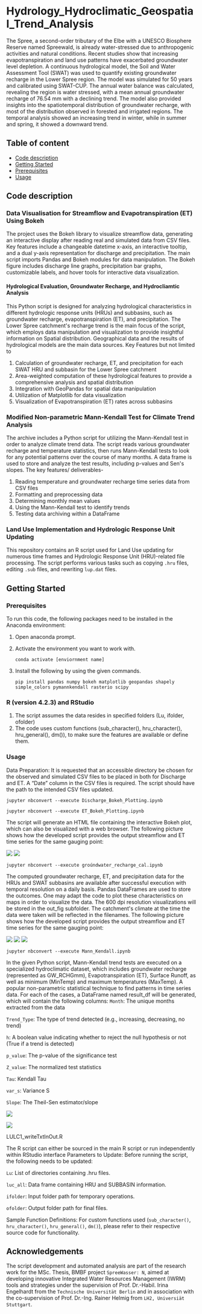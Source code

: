# Hydrology_Hydroclimatic_Geospatial_Trend_Analysis
The Spree, a second-order tributary of the Elbe with a UNESCO Biosphere Reserve named Spreewald, is already water-stressed due to anthropogenic activities 
and natural conditions. Recent studies show that increasing evapotranspiration and land use patterns have exacerbated groundwater level depletion. 
A continuous hydrological model, the Soil and Water Assessment Tool (SWAT) was used to quantify existing groundwater recharge in the Lower Spree region. 
The model was simulated for 50 years and calibrated using SWAT-CUP. The annual water balance was calculated, revealing the region is water stressed, 
with a mean annual groundwater recharge of 76.54 mm with a declining trend. The model also provided insights into the spatiotemporal distribution of groundwater recharge,
with most of the distribution observed in forested and irrigated regions. The temporal analysis showed an increasing trend in winter, while in summer and spring, 
it showed a downward trend.

## Table of content

- [Code description](#Code-description)
- [Getting Started](#Getting-Started)
- [Prerequisites](#Prerequisites)
- [Usage](#Usage)

## Code description
### Data Visualisation for Streamflow and Evapotranspiration (ET) Using Bokeh
The project uses the Bokeh library to visualize streamflow data, generating an interactive display after reading real and simulated data from CSV files. Key features include a changeable datetime x-axis, an interactive tooltip, and a dual y-axis representation for discharge and precipitation. The main script imports Pandas and Bokeh modules for data manipulation. The Bokeh figure includes discharge line graphs, precipitation bar graphs, customizable labels, and hover tools for interactive data visualization.

#### Hydrological Evaluation, Groundwater Recharge, and Hydrocliamtic Analysis 
This Python script is designed for analyzing hydrological characteristics in different hydrologic response units (HRUs) and subbasins, such as groundwater recharge, evapotranspiration (ET), and precipitation. The Lower Spree catchment's recharge trend is the main focus of the script, which employs data manipulation and visualization to provide insightful information on Spatial distribution. Geographical data and the results of hydrological models are the main data sources.
Key Features but not limited to
1. Calculation of groundwater recharge, ET, and precipitation for each SWAT HRU and subbasin for the Lower Spree catchment
2. Area-weighted computation of these hydrological features to provide a comprehensive analysis and spatial distribution
3. Integration with GeoPandas for spatial data manipulation
4. Utilization of Matplotlib for data visualization
5. Visualization of Evapotranspiration (ET) rates across subbasins

### Modified Non-parametric Mann-Kendall Test for Climate Trend Analysis
The archive includes a Python script for utilizing the Mann-Kendall test in order to analyze climate trend data. The script reads various groundwater recharge and temperature statistics, then runs Mann-Kendall tests to look for any potential patterns over the course of many months. A data frame is used to store and analyze the test results, including p-values and Sen's slopes.
The key features/ deliverables- 
1. Reading temperature and groundwater recharge time series data from CSV files
2. Formatting and preprocessing data
3. Determining monthly mean values
4. Using the Mann-Kendall test to identify trends
5. Testing data archiving within a DataFrame

### Land Use Implementation and Hydrologic Response Unit Updating
This repository contains an R script used for Land Use updating for numerous time frames and Hydrologic Response Unit (HRU)-related file processing. The script performs various tasks such as copying `.hru` files, editing `.sub` files, and rewriting `lup.dat` files.

## Getting Started

### Prerequisites
To run this code, the following packages need to be installed in the Anaconda environment:

1. Open anaconda prompt.

2. Activate the environment you want to work with.

   ```
   conda activate [enviornment name] 
   ```

3. Install the following by using the given commands.

   ```
   pip install pandas numpy bokeh matplotlib geopandas shapely simple_colors pymannkendall rasterio scipy

   ```

### R (version 4.2.3) and RStudio
1. The script assumes the data resides in specified folders (Lu, ifolder, ofolder)
2. The code uses custom functions (sub_character(), hru_character(), hru_general(), dm()), to make sure the features are available or define them.

### Usage
Data Preparation: It is requested that an accessible directory be chosen for the observed and simulated CSV files to be placed in both for Discharge and ET. A “Date” column in the CSV files is required. The script should have the path to the intended CSV files updated.

```
jupyter nbconvert --execute Discharge_Bokeh_Plotting.ipynb
```
```
jupyter nbconvert --execute ET_Bokeh_Plotting.ipynb
```
The script will generate an HTML file containing the interactive Bokeh plot, which can also be visualized with a web browser.
The following picture shows how the developed script provides the output streamflow and ET time series for the same gauging point:

![](/Bokeh%20Plotting_Discharge_ET/Discharge/Outputs%20for%20Discharge/99_Beeskow.png)
![](/Bokeh%20Plotting_Discharge_ET/ET/Outputs%20for%20ET/99_Beeskow.png)

```
jupyter nbconvert --execute groúndwater_recharge_cal.ipynb
```
The computed groundwater recharge, ET, and precipitation data for the HRUs and SWAT subbasins are available after successful execution with temporal resolution 
on a daily basis. Pandas DataFrames are used to store the outcomes. One may adapt the code to plot these characteristics on maps in order to visualize the data.
The 600 dpi resolution visualizations will be stored in the out_fig subfolder. The catchment's climate at the time the data were taken will be reflected in the filenames.
The following picture shows how the developed script provides the output streamflow and ET time series for the same gauging point:

![](/Ground%20Water%20Recharge%20Calculation/fig_gw/gw_et_geo.png)
![](/Ground%20Water%20Recharge%20Calculation/fig_gw/gw_precip_geo.png)
![](/Ground%20Water%20Recharge%20Calculation/fig_gw/gw_daily_geo.png)

```
jupyter nbconvert --execute Mann_Kendall.ipynb
```
In the given Python script, Mann-Kendall trend tests are executed on a specialized hydroclimatic dataset, which includes groundwater recharge (represented as GW_RCHGmm), Evapotranspiration (ET), Surface Runoff, as well as minimum (MinTemp) and maximum temperatures (MaxTemp). A popular non-parametric statistical technique to find patterns in time series data.
For each of the cases, a DataFrame named result_df will be generated, which will contain the following columns:
`Month`: The unique months extracted from the data

`Trend_Type`: The type of trend detected (e.g., increasing, decreasing, no trend)

`h`: A boolean value indicating whether to reject the null hypothesis or not (True if a trend is detected)

`p_value`: The p-value of the significance test

`Z_value`: The normalized test statistics

`Tau`: Kendall Tau

`var_s`: Variance S

`Slope`: The Theil-Sen estimator/slope

![](/Mann%20Kendall%20trend%20analysis/M_K_Test_Q-1_Seasonal.png)

![](/Mann%20Kendall%20trend%20analysis/M_K_Test_Q-2_Seasonal.png)

LULC1_writeTxtInOut.R

The R script can either be sourced in the main R script or run independently within RStudio interface
Parameters to Update:
Before running the script, the following needs to be updated:

`Lu`: List of directories containing .hru files.

`luc_all`: Data frame containing HRU and SUBBASIN information.

`ifolder`: Input folder path for temporary operations.

`ofolder`: Output folder path for final files.

Sample Function Definitions:
For custom functions used (`sub_character()`, `hru_character()`, `hru_general()`, `dm()`), please refer to their respective source code for functionality.


## Acknowledgements
The script development and automated analysis are part of the research work for the MSc. Thesis, BMBF project `SpreeWasser: N`, aimed at developing innovative Integrated Water Resources Management (IWRM) tools and strategies
under the supervision of Prof. Dr.-Habil. Irina Engelhardt from the `Technische Universität Berlin` and in association with the co-supervision of Prof. Dr.-Ing. Rainer Helmig from `LH2, Universiät Stuttgart`.
